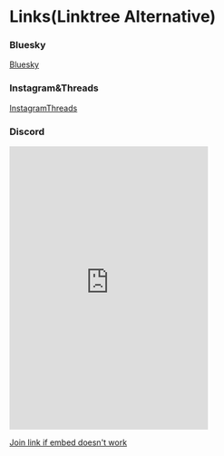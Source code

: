 # Links(Linktree Alternative)

### Bluesky

[Bluesky](https://bsky.app/profile/flatponch.xyz)

### Instagram&Threads

[Instagram](https://instagram.com/flatponch)[Threads](https://threads.net/@flatponch)

### Discord

<iframe src="https://discord.com/widget?id=1127921528042954793&theme=dark" width="350" height="500" allowtransparency="true" frameborder="0" sandbox="allow-popups allow-popups-to-escape-sandbox allow-same-origin allow-scripts"></iframe>

[Join link if embed doesn't work](https://flatponch.xyz/discord)
